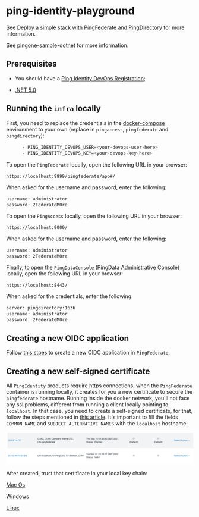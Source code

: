 # ping-identity-playground

See [Deploy a simple stack with PingFederate and PingDirectory](https://devops.pingidentity.com/deployment/deployCompose/) for more information.

See [pingone-sample-dotnet](https://github.com/pingidentity/pingone-sample-dotnet) for more information.

## Prerequisites

- You should have a [Ping Identity DevOps Registration](https://devops.pingidentity.com/get-started/devopsRegistration/);

- [.NET 5.0](https://dotnet.microsoft.com/download/)

## Running the `infra` locally

First, you need to replace the credentials in the [docker-compose](docker-compose.yaml) environment to your own (replace in `pingaccess`, `pingfederate` and `pingdirectory`):

```bash
      - PING_IDENTITY_DEVOPS_USER=<your-devops-user-here>
      - PING_IDENTITY_DEVOPS_KEY=<your-devops-key-here>
```

To open the `PingFederate` locally, open the following URL in your browser:

```
https://localhost:9999/pingfederate/app#/
```

When asked for the username and password, enter the following:

```
username: administrator
password: 2FederateM0re
```

To open the `PingAccess` locally, open the following URL in your browser:

```
https://localhost:9000/
```

When asked for the username and password, enter the following:

```
username: administrator
password: 2FederateM0re   
```

Finally, to open the `PingDataConsole` (PingData Administrative Console) locally, open the following URL in your browser:

```
https://localhost:8443/
```

When asked for the credentials, enter the following:

```
server: pingdirectory:1636
username: administrator
password: 2FederateM0re   
```

## Creating a new OIDC application

Follow [this stpes](https://docs.pingidentity.com/bundle/solution-guides/page/ywg1598030491145.html) to create a new OIDC application in `PingFederate`.

## Creating a new self-signed certificate

All `PingIdentity` products require https connections, when the `PingFederate` container is running locally, it creates for you a new certificate to secure the `pingfederate` hostname. Running inside the docker network, you'll not face any ssl problems, different from running a client locally pointing to `localhost`. In that case, you need to create a self-signed certificate, for that, follow the steps mentioned in [this article](https://docs.pingidentity.com/bundle/pingfederate-93/page/yij1564002984865.html). It's important to fill the fields `COMMON NAME` and `SUBJECT ALTERNATIVE NAMES` with the `localhost` hostname:

![certs](./assets/certs.png)

After created, trust that certificate in your local key chain:

[Mac Os](https://tosbourn.com/getting-os-x-to-trust-self-signed-ssl-certificates/)

[Windows](https://superuser.com/questions/370217/trust-ssl-certificate-to-local-system-account)

[Linux](https://unix.stackexchange.com/questions/90450/adding-a-self-signed-certificate-to-the-trusted-list)
